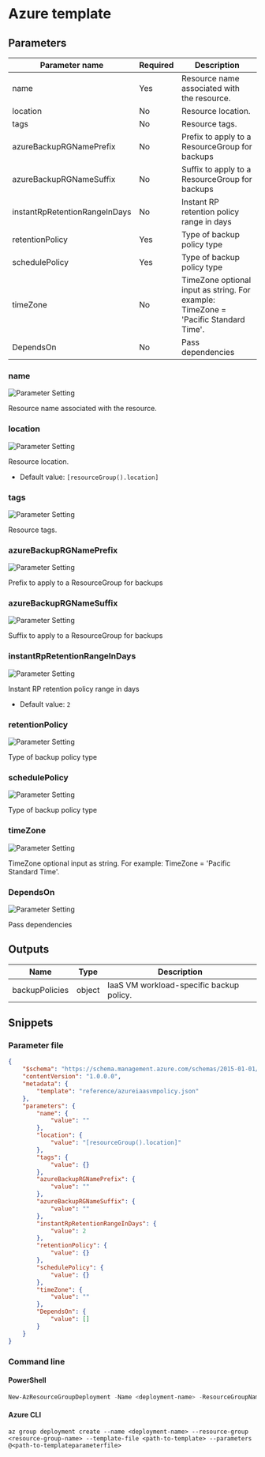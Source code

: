 # Azure template

## Parameters

Parameter name | Required | Description
-------------- | -------- | -----------
name           | Yes      | Resource name associated with the resource.
location       | No       | Resource location.
tags           | No       | Resource tags.
azureBackupRGNamePrefix | No       | Prefix to apply to a ResourceGroup for backups
azureBackupRGNameSuffix | No       | Suffix to apply to a ResourceGroup for backups
instantRpRetentionRangeInDays | No       | Instant RP retention policy range in days
retentionPolicy | Yes      | Type of backup policy type
schedulePolicy | Yes      | Type of backup policy type
timeZone       | No       | TimeZone optional input as string. For example: TimeZone = 'Pacific Standard Time'.
DependsOn      | No       | Pass dependencies

### name

![Parameter Setting](https://img.shields.io/badge/parameter-required-orange?style=flat-square)

Resource name associated with the resource.

### location

![Parameter Setting](https://img.shields.io/badge/parameter-optional-green?style=flat-square)

Resource location.

- Default value: `[resourceGroup().location]`

### tags

![Parameter Setting](https://img.shields.io/badge/parameter-optional-green?style=flat-square)

Resource tags.

### azureBackupRGNamePrefix

![Parameter Setting](https://img.shields.io/badge/parameter-optional-green?style=flat-square)

Prefix to apply to a ResourceGroup for backups

### azureBackupRGNameSuffix

![Parameter Setting](https://img.shields.io/badge/parameter-optional-green?style=flat-square)

Suffix to apply to a ResourceGroup for backups

### instantRpRetentionRangeInDays

![Parameter Setting](https://img.shields.io/badge/parameter-optional-green?style=flat-square)

Instant RP retention policy range in days

- Default value: `2`

### retentionPolicy

![Parameter Setting](https://img.shields.io/badge/parameter-required-orange?style=flat-square)

Type of backup policy type

### schedulePolicy

![Parameter Setting](https://img.shields.io/badge/parameter-required-orange?style=flat-square)

Type of backup policy type

### timeZone

![Parameter Setting](https://img.shields.io/badge/parameter-optional-green?style=flat-square)

TimeZone optional input as string. For example: TimeZone = 'Pacific Standard Time'.

### DependsOn

![Parameter Setting](https://img.shields.io/badge/parameter-optional-green?style=flat-square)

Pass dependencies

## Outputs

Name | Type | Description
---- | ---- | -----------
backupPolicies | object | IaaS VM workload-specific backup policy.

## Snippets

### Parameter file

```json
{
    "$schema": "https://schema.management.azure.com/schemas/2015-01-01/deploymentParameters.json#",
    "contentVersion": "1.0.0.0",
    "metadata": {
        "template": "reference/azureiaasvmpolicy.json"
    },
    "parameters": {
        "name": {
            "value": ""
        },
        "location": {
            "value": "[resourceGroup().location]"
        },
        "tags": {
            "value": {}
        },
        "azureBackupRGNamePrefix": {
            "value": ""
        },
        "azureBackupRGNameSuffix": {
            "value": ""
        },
        "instantRpRetentionRangeInDays": {
            "value": 2
        },
        "retentionPolicy": {
            "value": {}
        },
        "schedulePolicy": {
            "value": {}
        },
        "timeZone": {
            "value": ""
        },
        "DependsOn": {
            "value": []
        }
    }
}
```

### Command line

#### PowerShell

```powershell
New-AzResourceGroupDeployment -Name <deployment-name> -ResourceGroupName <resource-group-name> -TemplateFile <path-to-template> -TemplateParameterFile <path-to-templateparameter>
```

#### Azure CLI

```text
az group deployment create --name <deployment-name> --resource-group <resource-group-name> --template-file <path-to-template> --parameters @<path-to-templateparameterfile>
```
